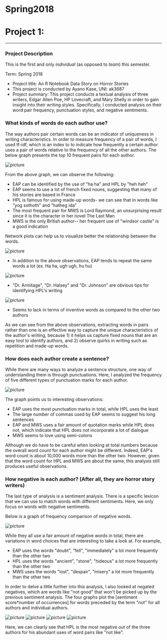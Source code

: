 # Spring2018
# Project 1:

----

### Project Description
This is the first and only *individual* (as opposed to *team*) this semester. 

Term: Spring 2018

+ Project title: An R Notebook Data Story on Horror Stories
+ This project is conducted by Ayano Kase, UNI: ak3687
+ Project summary: This project conducts a textual analysis of three writers, Edgar Allen Poe, HP Lovecraft, and Mary Shelly in order to gain insight into their writing styles. Specifically, I conducted analysis on their word pair frequency, punctuation styles, and negative sentiments. 

### What kinds of words do each author use?
The way authors pair certain words can be an indicator of uniqueness in writing characteristics. In order to measure frequency of a pair of words, I used tf-idf, which is an index to to indicate how frequently a certain author uses a pair of words relative to the frequency of all the other authors. The below graph presents the top 10 frequent pairs for each author. 

![picture](../figs/Bigram.png)

From the above graph, we can observe the following:

+ EAP can be identified by the use of "ha ha" and HPL by "heh heh"
+ EAP seems to use a lot of french fixed nouns, suggesting that many of his stories are based in France
+ HPL is famous for using made-up words- we can see that in words like "yog sothoth" and "hatheg ida"
+ The most frequent pair for MWS is Lord Raymond, an unsurprising result since it is the character in her novel The Last Man
+ MWS is the only British author-- her frequent use of "windsor castle" is a good indication

Network plots can help us to visualize better the relationship between the words. 

![picture](../figs/network_EAP.png)

+ In addition to the above observations, EAP tends to repeat the same words a lot (ex. Ha ha, ugh ugh, hu hu)

![picture](../figs/network_HPL.png)

+ "Dr. Armitage", "Dr. Halsey" and "Dr. Johnson" are obvious tips for identifying HPL's writing

![picture](../figs/network_MWS.png)

+ Seems to lack in terms of inventive words as compared to the other two authors

As we can see from the above observations, extracting words in pairs rather than one is an effective way to capture the unique characteristics of the author's writing, because 1) it helps us capture fixed nouns that are an easy tool to identify authors, and 2) observe quirks in writing such as repetition and made-up words. 

### How does each author create a sentence?
While there are many ways to analyze a sentence structure, one way of understanding them is through punctuations. Here, I analyzed the frequency of five different types of punctuation marks for each author. 

![picture](../figs/punc_bargraph.png)

The graph points us to interesting observations:

+ EAP uses the most punctuation marks in total, while HPL uses the least
+ The large number of commas used by EAP seems to suggest his long sentences
+ EAP and MWS uses a fair amount of quotation marks while HPL does not, which indicate that HPL does not incorporate a lot of dialogue
+ MWS seems to love using semi-colons

Although we do have to be careful when looking at total numbers because the overall word count for each author might be different. Indeed, EAP's word count is about 10,000 words more than the other two. However, given that the word count for HPL and MWS are about the same, this analysis still produces useful observations.

### How negative is each author? (After all, they are horror story writers)
The last type of analysis is a sentiment analysis. There is a specific lexicon that we can use to match words with different sentiments. Here, we only focus on words with negative sentiments. 

Below is a graph of frequency comparison of negative words. 

![picture](../figs/negative.png)

While they all use a fair amount of negative words in total, there are variations in word choices that are interesting to take a look at. For example, 
+ EAP uses the words "doubt", "fell", "immediately" a lot more frequently than the other two
+ HPL uses the words "ancient", "stone", "hideous" a lot more frequently than the other two
+ MWS uses the words "lost", "despair", "misery" a lot more frequently than the other two

In order to delve a little further into this analysis, I also looked at negated negatives, which are words like "not good" that won't be picked up by the previous sentiment analysis. The four graphs plot the [sentiment score*number of occurrences] for words preceded by the term "not" for all authors and individual authors. 

![picture](../figs/a.png)
![picture](../figs/d.png)
![picture](../figs/b.png)
![picture](../figs/c.png)

Here, we can clearly see that HPL is the most negative out of the three authors for his abundant uses of word pairs like "not like". 


